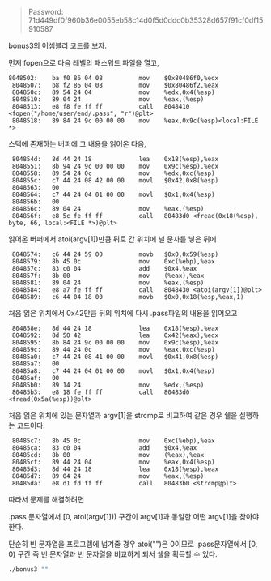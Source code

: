 > Password: 71d449df0f960b36e0055eb58c14d0f5d0ddc0b35328d657f91cf0df15910587 

bonus3의 어셈블리 코드를 보자.

먼저 fopen으로 다음 레벨의 패스워드 파일을 열고,

```
8048502:	ba f0 86 04 08       	mov    $0x80486f0,%edx
 8048507:	b8 f2 86 04 08       	mov    $0x80486f2,%eax
 804850c:	89 54 24 04          	mov    %edx,0x4(%esp)
 8048510:	89 04 24             	mov    %eax,(%esp)
 8048513:	e8 f8 fe ff ff       	call   8048410 <fopen("/home/user/end/.pass", "r")@plt>
 8048518:	89 84 24 9c 00 00 00 	mov    %eax,0x9c(%esp)<local:FILE *>
```

스택에 존재하는 버퍼에 그 내용을 읽어온 다음,

```
 804854d:	8d 44 24 18          	lea    0x18(%esp),%eax
 8048551:	8b 94 24 9c 00 00 00 	mov    0x9c(%esp),%edx
 8048558:	89 54 24 0c          	mov    %edx,0xc(%esp)
 804855c:	c7 44 24 08 42 00 00 	movl   $0x42,0x8(%esp)
 8048563:	00 
 8048564:	c7 44 24 04 01 00 00 	movl   $0x1,0x4(%esp)
 804856b:	00 
 804856c:	89 04 24             	mov    %eax,(%esp)
 804856f:	e8 5c fe ff ff       	call   80483d0 <fread(0x18(%esp), byte, 66, local:<FILE *>)@plt>
```

읽어온 버퍼에서 atoi(argv[1])만큼 뒤로 간 위치에 널 문자를 넣은 뒤에

```
 8048574:	c6 44 24 59 00       	movb   $0x0,0x59(%esp)
 8048579:	8b 45 0c             	mov    0xc(%ebp),%eax
 804857c:	83 c0 04             	add    $0x4,%eax
 804857f:	8b 00                	mov    (%eax),%eax
 8048581:	89 04 24             	mov    %eax,(%esp)
 8048584:	e8 a7 fe ff ff       	call   8048430 <atoi(argv[1])@plt>
 8048589:	c6 44 04 18 00       	movb   $0x0,0x18(%esp,%eax,1)
```

처음 읽은 위치에서 0x42만큼 뒤의 위치에 다시 .pass파일의 내용을 읽어오고

```
 804858e:	8d 44 24 18          	lea    0x18(%esp),%eax
 8048592:	8d 50 42             	lea    0x42(%eax),%edx
 8048595:	8b 84 24 9c 00 00 00 	mov    0x9c(%esp),%eax
 804859c:	89 44 24 0c          	mov    %eax,0xc(%esp)
 80485a0:	c7 44 24 08 41 00 00 	movl   $0x41,0x8(%esp)
 80485a7:	00 
 80485a8:	c7 44 24 04 01 00 00 	movl   $0x1,0x4(%esp)
 80485af:	00 
 80485b0:	89 14 24             	mov    %edx,(%esp)
 80485b3:	e8 18 fe ff ff       	call   80483d0 <fread(0x5a(%esp))@plt>
```

처음 읽은 위치에 있는 문자열과 argv[1]을 strcmp로 비교하여 같은 경우 쉘을 실행하는 코드이다.

```
 80485c7:	8b 45 0c             	mov    0xc(%ebp),%eax
 80485ca:	83 c0 04             	add    $0x4,%eax
 80485cd:	8b 00                	mov    (%eax),%eax
 80485cf:	89 44 24 04          	mov    %eax,0x4(%esp)
 80485d3:	8d 44 24 18          	lea    0x18(%esp),%eax
 80485d7:	89 04 24             	mov    %eax,(%esp)
 80485da:	e8 d1 fd ff ff       	call   80483b0 <strcmp@plt>
```

따라서 문제를 해결하려면

.pass 문자열에서 [0, atoi(argv[1])) 구간이 argv[1]과 동일한 어떤 argv[1]을 찾아야 한다.

단순히 빈 문자열을 프로그램에 넘겨줄 경우 atoi("")은 0이므로 .pass문자열에서 [0, 0) 구간 즉 빈 문자열과 빈 문자열을 비교하게 되서 쉘을 획득할 수 있다.

```bash
./bonus3 ""
```